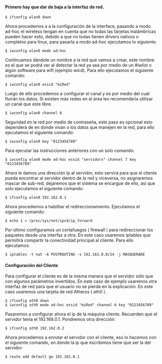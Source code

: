 #### Primero hay que dar de baja a la interfaz de red. 
```
$ ifconfig wlan0 down
```
Ahora procedemos a a la configuración de la interface, pasando a modo ad-hoc el wireless tengan en cuenta que no todas las tarjetas inalámbricas pueden hacer esto, debido a que no todas tienen drivers nativos o completos para linux, para pasarla a modo ad-hoc ejecutamos lo siguiente:

```
$ iwconfig wlan0 mode ad-hoc
```
Continuamos dándole un nombre a la red que vamos a crear, este nombre es el que se podrá ver al detectar la red ya sea por medio de un #iwlist o algún software para wifi (ejemplo wicd). Para ello ejecutamos el siguiente comando:

```
$ iwconfig wlan0 essid "miRed"
```
Luego de ello procedemos a configurar el canal y es por medio del cual fluirán los datos. Si existen más redes en el área les recomendaría utilizar un canal que este libre.

```
$ iwconfig wlan0 channel 6
```
Seguridad en la red por medio de contraseña, este paso es opcional esto dependerá de en donde vivan o los datos que manejen en la red, para ello ejecutamos el siguiente comando:

```
$ iwconfig wlan0 key "0123456789"
```
Para ejecutar las instrucciones anteriores con un solo comando:

```
$ iwconfig wlan0 mode ad-hoc essid "servidorx" channel 7 key "0123456789"
```
Ahora le damos una dirección ip al servidor, esto servirá para que el cliente pueda encontrar al servidor dentro de la red y viceversa, no asignaremos mascar de sub-red, dejaremos que el sistema se encargue de ello, asi que solo ejecutamos el siguiente comando:

```
$ ifconfig wlan0 192.162.0.1
```
Ahora procedemos a habilitar el redireccionamiento. Ejecutamos el siguiente comando:

```
$ echo 1 > /proc/sys/net/ipv4/ip_forward
```
Por último configuramos un cortafuegos ( firewall ) para redireccionar los paquetes desde una interfaz a otra. En este caso usaremos iptables que permitirá compartir la conectividad principal al cliente. Para ello ejecutamos:

```
$ iptables -t nat -A POSTROUTING -s 192.162.0.0/24 -j MASQUERADE
```

#### Configuración del Cliente

Para configurar el cliente es de la misma manera que el servidor sólo que con algunos parámetros invertidos.  En este caso de ejemplo usaremos otra interfaz de red para que el usuario no se pierda en la explicación.  En este caso usaremos una tarjeta de red Atheros ( ath0 ).

```
$ ifconfig ath0 down
$ iwconfig ath0 mode ad-hoc essid "miRed" channel 6 key "0123456789"
```
Pasaremos a configurar ahora el ip de la máquina cliente. Recuerden que el servidor tenía el 192.168.0.1. Pondremos otra dirección:

```
$ ifconfig ath0 192.162.0.2
```
Ahora procedemos a enrutar el servidor con el cliente, eso lo hacemos con el siguiente comando, en donde la ip que escribimos tiene que ser la del servidor:

```
$ route add default gw 192.162.0.1
```